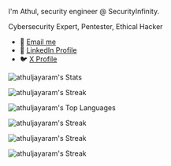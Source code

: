 I'm Athul, security engineer @ SecurityInfinity.

Cybersecurity Expert, Pentester, Ethical Hacker

- 📧 [Email me](mailto:athul@securityinfinity.com)
- 🔗 [LinkedIn Profile](https://www.linkedin.com/in/athuljayaram/)
- 🐦 [X Profile](https://x.com/Athul7x)


![athuljayaram's Stats](https://awesome-github-stats.azurewebsites.net/user-stats/athuljayaram?cardType=level&theme=radical&preferLogin=false)


![athuljayaram's Streak](https://github-readme-streak-stats.herokuapp.com/?user=athuljayaram&theme=radical)

![athuljayaram's Top Languages](https://github-readme-stats.vercel.app/api/top-langs/?username=athuljayaram&layout=compact&theme=radical&langs_count=20)


![athuljayaram's Streak](https://github-contribution-stats.vercel.app/api/?username=athuljayaram&theme=radical&layout=compact)

![athuljayaram's Streak](https://github-profile-summary-cards.vercel.app/api/cards/profile-details?username=athuljayaram&theme=radical)


![athuljayaram's Streak](https://ghchart.rshah.org/athuljayaram)


